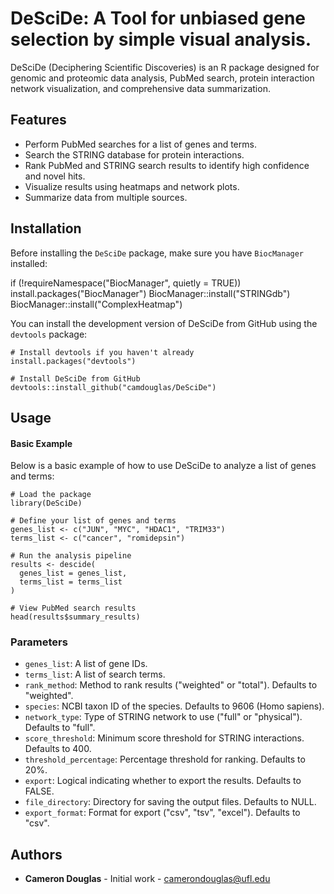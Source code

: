 # DeSciDe: A Tool for unbiased gene selection by simple visual analysis.

DeSciDe (Deciphering Scientific Discoveries) is an R package designed for genomic and proteomic data analysis, PubMed search, protein interaction network visualization, and comprehensive data summarization.

Features
--------

- Perform PubMed searches for a list of genes and terms.
- Search the STRING database for protein interactions.
- Rank PubMed and STRING search results to identify high confidence and novel hits. 
- Visualize results using heatmaps and network plots.
- Summarize data from multiple sources.

Installation
------------
Before installing the `DeSciDe` package, make sure you have `BiocManager` installed:

if (!requireNamespace("BiocManager", quietly = TRUE))
    install.packages("BiocManager")
BiocManager::install("STRINGdb")
BiocManager::install("ComplexHeatmap")

You can install the development version of DeSciDe from GitHub using the `devtools` package:

    # Install devtools if you haven't already
    install.packages("devtools")

    # Install DeSciDe from GitHub
    devtools::install_github("camdouglas/DeSciDe")

Usage
-----

#### Basic Example

Below is a basic example of how to use DeSciDe to analyze a list of genes and terms:

    # Load the package
    library(DeSciDe)

    # Define your list of genes and terms
    genes_list <- c("JUN", "MYC", "HDAC1", "TRIM33")
    terms_list <- c("cancer", "romidepsin")

    # Run the analysis pipeline
    results <- descide(
      genes_list = genes_list, 
      terms_list = terms_list
    )

    # View PubMed search results
    head(results$summary_results)

### Parameters

- `genes_list`: A list of gene IDs.
- `terms_list`: A list of search terms.
- `rank_method`: Method to rank results ("weighted" or "total"). Defaults to "weighted".
- `species`: NCBI taxon ID of the species. Defaults to 9606 (Homo sapiens).
- `network_type`: Type of STRING network to use ("full" or "physical"). Defaults to "full".
- `score_threshold`: Minimum score threshold for STRING interactions. Defaults to 400.
- `threshold_percentage`: Percentage threshold for ranking. Defaults to 20%.
- `export`: Logical indicating whether to export the results. Defaults to FALSE.
- `file_directory`: Directory for saving the output files. Defaults to NULL.
- `export_format`: Format for export ("csv", "tsv", "excel"). Defaults to "csv".

Authors
-------

- **Cameron Douglas** - Initial work - [camerondouglas@ufl.edu](mailto:camerondouglas@ufl.edu)
